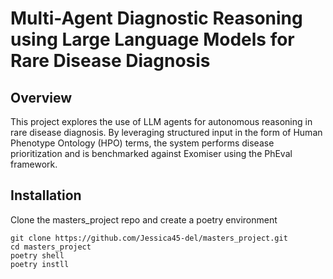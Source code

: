 # Multi-Agent Diagnostic Reasoning using Large Language Models for Rare Disease Diagnosis

## Overview
This project explores the use of LLM agents for autonomous reasoning in rare disease diagnosis. By leveraging structured input in the form of Human Phenotype Ontology (HPO) terms, the system performs disease prioritization and is benchmarked against Exomiser using the PhEval framework.

## Installation

Clone the masters_project repo and create a poetry environment
```
git clone https://github.com/Jessica45-del/masters_project.git
cd masters_project
poetry shell
poetry instll



